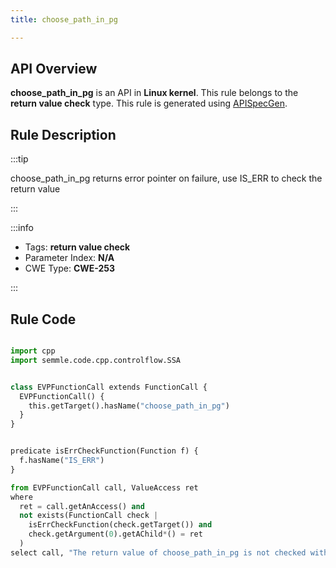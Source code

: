 ```yaml
---
title: choose_path_in_pg

---
```



## API Overview
**choose_path_in_pg** is an API in **Linux kernel**. This rule belongs to the **return value check** type. This rule is generated using [APISpecGen](../../tools/APISpecGen).
## Rule Description

:::tip

choose_path_in_pg returns error pointer on failure, use IS_ERR to check the return value

:::

:::info

- Tags: **return value check**
- Parameter Index: **N/A**
- CWE Type: **CWE-253**

:::

## Rule Code
```python

import cpp
import semmle.code.cpp.controlflow.SSA


class EVPFunctionCall extends FunctionCall {
  EVPFunctionCall() {
    this.getTarget().hasName("choose_path_in_pg")
  }
}


predicate isErrCheckFunction(Function f) {
  f.hasName("IS_ERR") 
}

from EVPFunctionCall call, ValueAccess ret
where
  ret = call.getAnAccess() and
  not exists(FunctionCall check |
    isErrCheckFunction(check.getTarget()) and
    check.getArgument(0).getAChild*() = ret
  )
select call, "The return value of choose_path_in_pg is not checked with IS_ERR."
    
```